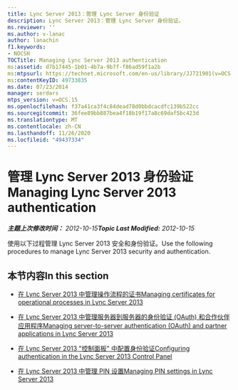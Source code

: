 ```yaml
---
title: Lync Server 2013：管理 Lync Server 身份验证
description: Lync Server 2013：管理 Lync Server 身份验证。
ms.reviewer: ''
ms.author: v-lanac
author: lanachin
f1.keywords:
- NOCSH
TOCTitle: Managing Lync Server 2013 authentication
ms:assetid: d7b17445-1b01-4b7a-9b7f-f86ad59f1a2b
ms:mtpsurl: https://technet.microsoft.com/en-us/library/JJ721901(v=OCS.15)
ms:contentKeyID: 49733835
ms.date: 07/23/2014
manager: serdars
mtps_version: v=OCS.15
ms.openlocfilehash: f37a41ca3f4c84dead78d0bbdcacdfc139b522cc
ms.sourcegitcommit: 36fee89bb887bea4f18b19f17a8c69daf5bc423d
ms.translationtype: MT
ms.contentlocale: zh-CN
ms.lasthandoff: 11/26/2020
ms.locfileid: "49437334"
---
```

# <a name="managing-lync-server-2013-authentication"></a><span data-ttu-id="6c0b3-103">管理 Lync Server 2013 身份验证</span><span class="sxs-lookup"><span data-stu-id="6c0b3-103">Managing Lync Server 2013 authentication</span></span>

<div data-xmlns="http://www.w3.org/1999/xhtml">

<div class="topic" data-xmlns="http://www.w3.org/1999/xhtml" data-msxsl="urn:schemas-microsoft-com:xslt" data-cs="https://msdn.microsoft.com/">

<div data-asp="https://msdn2.microsoft.com/asp">



</div>

<div id="mainSection">

<div id="mainBody"><span data-ttu-id="6c0b3-104">

<span> </span></span><span class="sxs-lookup"><span data-stu-id="6c0b3-104">

<span> </span></span></span>

<span data-ttu-id="6c0b3-105">_**主题上次修改时间：** 2012-10-15_</span><span class="sxs-lookup"><span data-stu-id="6c0b3-105">_**Topic Last Modified:** 2012-10-15_</span></span>

<span data-ttu-id="6c0b3-106">使用以下过程管理 Lync Server 2013 安全和身份验证。</span><span class="sxs-lookup"><span data-stu-id="6c0b3-106">Use the following procedures to manage Lync Server 2013 security and authentication.</span></span>

<div>

## <a name="in-this-section"></a><span data-ttu-id="6c0b3-107">本节内容</span><span class="sxs-lookup"><span data-stu-id="6c0b3-107">In this section</span></span>

  - [<span data-ttu-id="6c0b3-108">在 Lync Server 2013 中管理操作流程的证书</span><span class="sxs-lookup"><span data-stu-id="6c0b3-108">Managing certificates for operational processes in Lync Server 2013</span></span>](lync-server-2013-managing-certificates-for-operational-processes.md)

  - [<span data-ttu-id="6c0b3-109">在 Lync Server 2013 中管理服务器到服务器的身份验证 (OAuth) 和合作伙伴应用程序</span><span class="sxs-lookup"><span data-stu-id="6c0b3-109">Managing server-to-server authentication (OAuth) and partner applications in Lync Server 2013</span></span>](lync-server-2013-managing-server-to-server-authentication-oauth-and-partner-applications.md)

  - [<span data-ttu-id="6c0b3-110">在 Lync Server 2013 "控制面板" 中配置身份验证</span><span class="sxs-lookup"><span data-stu-id="6c0b3-110">Configuring authentication in the Lync Server 2013 Control Panel</span></span>](lync-server-2013-configuring-authentication-in-the-lync-server-control-panel.md)

  - [<span data-ttu-id="6c0b3-111">在 Lync Server 2013 中管理 PIN 设置</span><span class="sxs-lookup"><span data-stu-id="6c0b3-111">Managing PIN settings in Lync Server 2013</span></span>](lync-server-2013-managing-pin-settings.md)

<span data-ttu-id="6c0b3-112"></div>

</div>

<span> </span>

</div>

</div>

</span><span class="sxs-lookup"><span data-stu-id="6c0b3-112"></div>

</div>

<span> </span>

</div>

</div>

</span></span></div>

